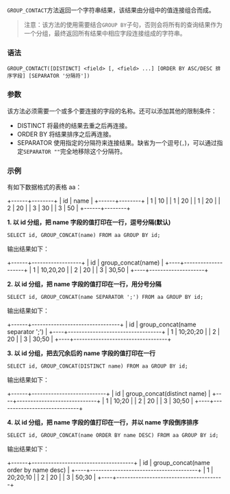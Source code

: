 `GROUP_CONTACT`方法返回一个字符串结果，该结果由分组中的值连接组合而成。

> 注意：该方法的使用需要结合`GROUP BY`子句，否则会将所有的查询结果作为一个分组，最终返回所有结果中相应字段连接组成的字符串。

### 语法
```
GROUP_CONTACT([DISTINCT] <field> [, <field> ...] [ORDER BY ASC/DESC 排序字段] [SEPARATOR '分隔符'])
```

### 参数
该方法必须需要一个或多个要连接的字段的名称。还可以添加其他的限制条件：

* DISTINCT  将最终的结果去重之后再连接。
* ORDER BY  将结果排序之后再连接。
* SEPARATOR 使用指定的分隔符来连接结果。缺省为一个逗号(`,`)，可以通过指定`SEPARATOR ""`完全地移除这个分隔符。

### 示例
有如下数据格式的表格 aa：

+------+--------+
|  id  |  name  |
+------+--------+
|  1   |  10    |
|  1   |  20    |
|  1   |  20    |
|  2   |  20    |
|  3   |  30    |
|  3   |  50    |
+------+--------+

**1. 以 id 分组，把 name 字段的值打印在一行，逗号分隔(默认)**

```mysql
SELECT id, GROUP_CONCAT(name) FROM aa GROUP BY id;
```

输出结果如下：

+------+------------------+
| id | group_concat(name) |
+----+--------------------+
| 1  | 10,20,20           |
| 2  | 20                 |
| 3  | 30,50              |
+----+--------------------+

**2. 以 id 分组，把 name 字段的值打印在一行，用分号分隔**


```mysql
SELECT id, GROUP_CONCAT(name SEPARATOR ';') FROM aa GROUP BY id;
```

输出结果如下：

+------+--------------------------------+
| id | group_concat(name separator ';') |
+----+----------------------------------+
| 1  | 10;20;20                         |
| 2  | 20                               |
| 3  | 30;50                            |
+----+----------------------------------+

**3. 以 id 分组，把去冗余后的 name 字段的值打印在一行**

```mysql
SELECT id, GROUP_CONCAT(DISTINCT name) FROM aa GROUP BY id;
```

输出结果如下：

+------+---------------------------+
| id | group_concat(distinct name) |
+----+-----------------------------+
| 1  | 10;20                       |
| 2  | 20                          |
| 3  | 30;50                       |
+----+-----------------------------+

**4. 以 id 分组，把 name 字段的值打印在一行，并以 name 字段倒序排序**

```mysql
SELECT id, GROUP_CONCAT(name ORDER BY name DESC) FROM aa GROUP BY id;
```

输出结果如下：

+------+-------------------------------------+
| id | group_concat(name order by name desc) |
+----+---------------------------------------+
| 1  | 20;20;10                              |
| 2  | 20                                    |
| 3  | 50;30                                 |
+----+---------------------------------------+



